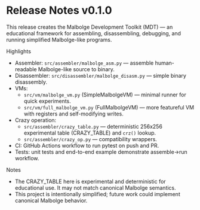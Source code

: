 # Release Notes v0.1.0

This release creates the Malbolge Development Toolkit (MDT) — an educational
framework for assembling, disassembling, debugging, and running simplified
Malbolge-like programs.

Highlights
- Assembler: `src/assembler/malbolge_asm.py` — assemble human-readable Malbolge-like source to binary.
- Disassembler: `src/disassembler/malbolge_disasm.py` — simple binary disassembly.
- VMs:
  - `src/vm/malbolge_vm.py` (SimpleMalbolgeVM) — minimal runner for quick experiments.
  - `src/vm/full_malbolge_vm.py` (FullMalbolgeVM) — more featureful VM with registers and self-modifying writes.
- Crazy operation:
  - `src/assembler/crazy_table.py` — deterministic 256x256 experimental table (CRAZY_TABLE) and `crz()` lookup.
  - `src/assembler/crazy_op.py` — compatibility wrappers.
- CI: GitHub Actions workflow to run pytest on push and PR.
- Tests: unit tests and end-to-end example demonstrate assemble->run workflow.

Notes
- The CRAZY_TABLE here is experimental and deterministic for educational use. It may not match canonical Malbolge semantics.
- This project is intentionally simplified; future work could implement canonical Malbolge behavior.
